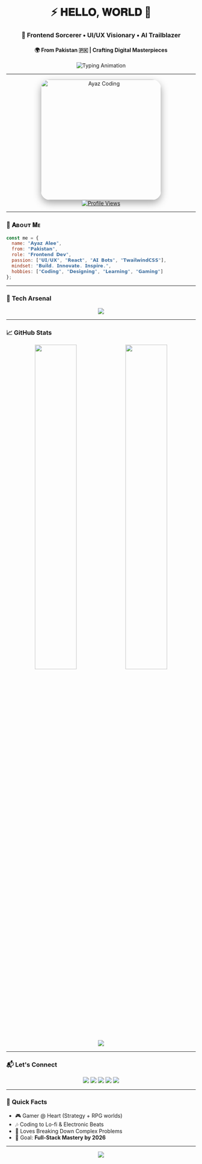 <div align="center">
  <h1>⚡ 𝐇𝐄𝐋𝐋𝐎, 𝐖𝐎𝐑𝐋𝐃 👋</h1>
  <h3>🚀 Frontend Sorcerer • UI/UX Visionary • AI Trailblazer</h3>
  <h4>🌍 From Pakistan 🇵🇰 | Crafting Digital Masterpieces</h4>
  
  <img src="https://readme-typing-svg.demolab.com?font=Fira+Code&weight=700&size=24&duration=3000&pause=800&color=F97316&center=true&vCenter=true&width=600&lines=Designing+Seamless+Experiences;Fusing+Code+%26+Creativity;Exploring+AI+%26+Automation;Building+the+Future+of+Web" alt="Typing Animation" />
</div>

---

<div align="center">
  <img src="https://files.catbox.moe/12rbsd.jpeg" alt="Ayaz Coding" width="320" style="border-radius: 24px; box-shadow: 0 8px 20px rgba(0,0,0,0.35);" />
</div>
<div align="center">
  <a href="https://github.com/ayazaliofc">
    <img src="https://komarev.com/ghpvc/?username=ayazaliofc&label=Profile%20Visits&color=000000&style=for-the-badge" alt="Profile Views" />
  </a>
</div>

---

### 🌠 **𝐀ʙᴏᴜᴛ 𝐌ᴇ**

```js
const me = {
  name: "𝗔𝘆𝗮𝘇 𝗔𝗹𝗲𝗲",
  from: "𝗣𝗮𝗸𝗶𝘀𝘁𝗮𝗻",
  role: "𝗙𝗿𝗼𝗻𝘁𝗲𝗻𝗱 𝗗𝗲𝘃",
  passion: ["𝗨𝗜/𝗨𝗫", "𝗥𝗲𝗮𝗰𝘁", "𝗔𝗜 𝗕𝗼𝘁𝘀", "𝗧𝘄𝗮𝗶𝗹𝘄𝗶𝗻𝗱𝗖𝗦𝗦"],
  mindset: "𝗕𝘂𝗶𝗹𝗱. 𝗜𝗻𝗻𝗼𝘃𝗮𝘁𝗲. 𝗜𝗻𝘀𝗽𝗶𝗿𝗲.",
  hobbies: ["𝗖𝗼𝗱𝗶𝗻𝗴", "𝗗𝗲𝘀𝗶𝗴𝗻𝗶𝗻𝗴", "𝗟𝗲𝗮𝗿𝗻𝗶𝗻𝗴", "𝗚𝗮𝗺𝗶𝗻𝗴"]
};
```

---

### 🧰 **Tech Arsenal**

<p align="center">
  <img src="https://skillicons.dev/icons?i=react,nextjs,tailwind,js,ts,python,nodejs,figma,mongodb,linux,github,vercel,heroku,photoshop,vscode&perline=8" />
</p>

---

### 📈 **GitHub Stats**

<p align="center">
  <img src="https://github-readme-stats.vercel.app/api?username=ayazaliofc&show_icons=true&theme=tokyonight" width="47%" />
  <img src="https://github-readme-stats.vercel.app/api/top-langs/?username=ayazaliofc&layout=compact&theme=tokyonight" width="47%" />
</p>

<p align="center">
  <img src="https://github-profile-summary-cards.vercel.app/api/cards/profile-details?username=ayazaliofc&theme=radical" />
</p>

---

### 📬 **Let's Connect**

<p align="center">
  <a href="https://instagram.com/ayazaliofc"><img src="https://img.shields.io/badge/Instagram-FF6F61?style=for-the-badge&logo=instagram&logoColor=white"/></a>
  <a href="https://www.linkedin.com/in/ayaz-alee-682a82324"><img src="https://img.shields.io/badge/LinkedIn-0A66C2?style=for-the-badge&logo=linkedin&logoColor=white"/></a>
  <a href="mailto:ayazaliofc@gmail.com"><img src="https://img.shields.io/badge/Email-DB4437?style=for-the-badge&logo=gmail&logoColor=white"/></a>
  <a href="https://twitter.com/ayazaliofc"><img src="https://img.shields.io/badge/Twitter-1DA1F2?style=for-the-badge&logo=twitter&logoColor=white"/></a>
  <a href="https://discord.com/users/ayazaliofc"><img src="https://img.shields.io/badge/Discord-5865F2?style=for-the-badge&logo=discord&logoColor=white"/></a>
</p>

---

### 🎉 **Quick Facts**

- 🎮 Gamer @ Heart (Strategy + RPG worlds)  
- 🎶 Coding to Lo-fi & Electronic Beats  
- 🧩 Loves Breaking Down Complex Problems  
- 🚀 Goal: **Full-Stack Mastery by 2026**  

---

<div align="center">
  <img src="https://img.shields.io/badge/Thanks%20For%20Visiting-🚀-FF6F61?style=for-the-badge" />
</div>
